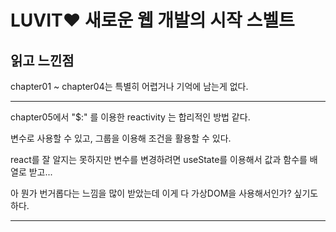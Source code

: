 # LUVIT♥ 새로운 웹 개발의 시작 스벨트

## 읽고 느낀점
chapter01 ~ chapter04는 특별히 어렵거나 기억에 남는게 없다.

---

chapter05에서 "$:" 를 이용한 reactivity 는 합리적인 방법 같다.

변수로 사용할 수 있고, 그룹을 이용해 조건을 활용할 수 있다.

react를 잘 알지는 못하지만 변수를 변경하려면 useState를 이용해서 값과 함수를 배열로 받고...

아 뭔가 번거롭다는 느낌을 많이 받았는데 이게 다 가상DOM을 사용해서인가? 싶기도 하다.

---